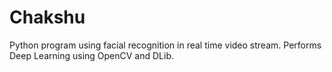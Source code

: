 # Chakshu
Python program using facial recognition in real time video stream. Performs Deep Learning using OpenCV and DLib.
